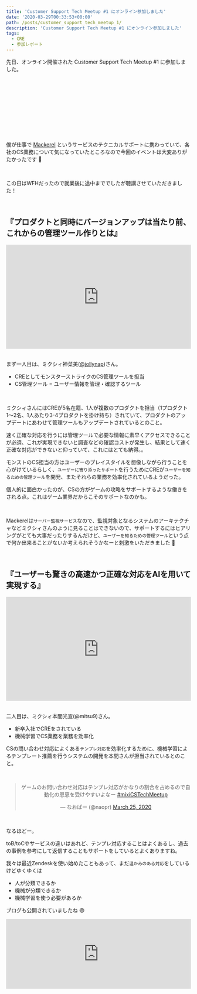 ```yaml
---
title: 'Customer Support Tech Meetup #1 にオンライン参加しました'
date: '2020-03-29T00:33:53+00:00'
path: /posts/customer_support_tech_meetup_1/
description: 'Customer Support Tech Meetup #1 にオンライン参加しました'
tags:
  - CRE
  - 参加レポート
---
```


先日、オンライン開催された Customer Support Tech Meetup #1 に参加しました。

<div class="iframely-embed"><div class="iframely-responsive" style="height: 140px; padding-bottom: 0;"><a href="https://mixi.connpass.com/event/167390/" data-iframely-url="//cdn.iframe.ly/tXHzhbI?iframe=card-small"></a></div></div>

<br>

僕が仕事で [Mackerel](https://mackerel.io/ja/) というサービスのテクニカルサポートに携わっていて、各社のCS業務について気になっていたところなので今回のイベントは大変ありがたかったです :pray:

<br>

この日はWFHだったので就業後に途中まででしたが聴講させていただきました！

<br>

## 『プロダクトと同時にバージョンアップは当たり前、これからの管理ツール作りとは』

<div style="left: 0; width: 100%; height: 0; position: relative; padding-bottom: 56.1972%;"><iframe src="https://speakerdeck.com/player/669f4da4b9514cfb8b2bc2f3adaf3e5f" style="border: 0; top: 0; left: 0; width: 100%; height: 100%; position: absolute;" allowfullscreen scrolling="no" allow="encrypted-media"></iframe></div>

<br>

まず一人目は、ミクシィ神菜美([@jollynap](https://twitter.com/jollynap))さん。

- CREとしてモンスターストライクのCS管理ツールを担当
- CS管理ツール = ユーザー情報を管理・確認するツール

<br>

ミクシィさんにはCREが5名在籍、1人が複数のプロダクトを担当（1プロダクト1〜2名、1人あたり3-4プロダクトを掛け持ち）されていて、プロダクトのアップデートにあわせて管理ツールもアップデートされているとのこと。

速く正確な対応を行うには管理ツールで必要な情報に素早くアクセスできることが必須、これが実現できないと調査などの確認コストが発生し、結果として速く正確な対応ができないと仰っていて、これにはとても納得。。

モンストのCS担当の方はユーザーのプレイスタイルを想像しながら行うことを心がけているらしく、`ユーザーに寄り添ったサポート`を行うためにCREが`ユーザーを知るための管理ツール`を開発、またそれらの業務を効率化されているようだった。

個人的に面白かったのが、CSの方がゲームの攻略をサポートするような働きをされる点。これはゲーム業界だからこそのサポートなのかも。

<br>

Mackerelは`サーバー監視サービス`なので、監視対象となるシステムのアーキテクチャなどミクシィさんのように見ることはできないので、サポートするにはヒアリングがとても大事だったりするんだけど、`ユーザーを知るための管理ツール`という点で何か出来ることがないか考えられそうかなーと刺激をいただきました :pray:

<br>

## 『ユーザーも驚きの高速かつ正確な対応をAIを用いて実現する』

<div style="left: 0; width: 100%; height: 0; position: relative; padding-bottom: 56.1972%;"><iframe src="https://speakerdeck.com/player/7f2e875e476e41fb8672280e7cea9ebb" style="border: 0; top: 0; left: 0; width: 100%; height: 100%; position: absolute;" allowfullscreen scrolling="no" allow="encrypted-media"></iframe></div>

<br>

二人目は、ミクシィ本間光宣(@mitsu9)さん。

- 新卒入社でCREをされている
- 機械学習でCS業務を業務を効率化

CSの問い合わせ対応によくある`テンプレ対応`を効率化するために、機械学習によるテンプレート推薦を行うシステムの開発を本間さんが担当されているとのこと。

<br>

<blockquote class="twitter-tweet" data-dnt="true" align="center"><p lang="ja" dir="ltr">ゲームのお問い合わせ対応はテンプレ対応がかなりの割合を占めるので自動化の恩恵を受けやすいよなー <a href="https://twitter.com/hashtag/mixiCSTechMeetup?src=hash&amp;ref_src=twsrc%5Etfw">#mixiCSTechMeetup</a></p>&mdash; なおぱー (@naopr) <a href="https://twitter.com/naopr/status/1242761942428553216?ref_src=twsrc%5Etfw">March 25, 2020</a></blockquote>

<br>

なるほどー。

toB/toCやサービスの違いはあれど、テンプレ対応することはよくあるし、過去の事例を参考にして返信することもサポートをしているとよくありますね。

我々は最近Zendeskを使い始めたこともあって、まだ`温かみのある対応`をしているけどゆくゆくは

- 人が分類できるか
- 機械が分類できるか
- 機械学習を使う必要があるか

ブログも公開されていましたね :smile:

<iframe src="https://hatenablog-parts.com/embed?url=https%3A%2F%2Fmitsu9.hatenablog.com%2Fentry%2Fcustomer_support_tech_meetup_1" style="border: 0; width: 100%; height: 190px;" allowfullscreen scrolling="no"></iframe>

